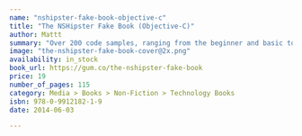 ```yaml
---
name: "nshipster-fake-book-objective-c"
title: "The NSHipster Fake Book (Objective-C)"
author: Mattt
summary: "Over 200 code samples, ranging from the beginner and basic to the expert and obscure, across a variety of genres and use cases. Without any needless explanation."
image: "the-nshipster-fake-book-cover@2x.png"
availability: in_stock
book_url: https://gum.co/the-nshipster-fake-book
price: 19
number_of_pages: 115
category: Media > Books > Non-Fiction > Technology Books
isbn: 978-0-9912182-1-9
date: 2014-06-03

---
```

